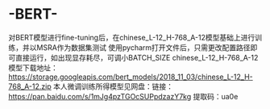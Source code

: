 # -BERT-
对BERT模型进行fine-tuning后，在chinese_L-12_H-768_A-12模型基础上进行训练，并以MSRA作为数据集测试
使用pycharm打开文件后，只需更改配置路径即可直接运行，如出现显存耗尽，可调小BATCH_SIZE
chinese_L-12_H-768_A-12模型下载地址：https://storage.googleapis.com/bert_models/2018_11_03/chinese_L-12_H-768_A-12.zip
本人微调训练所得模型见网盘：链接：https://pan.baidu.com/s/1mJg4pzTGOcSUPpdzazY7kg 
提取码：ua0e
